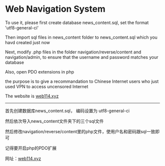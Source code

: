 Web Navigation System
====
To use it, please first create database news_content.sql, set the format 'utf8-general-ci'

Then import sql files in news_content folder to news_content.sql which you havd created just now

Next, modify .php files in the folder navigation/reverse/content and navigation/admin, to ensure that the username and password matches your database

Also, open PDO extensions in php

the purpose is to give a recommandation to Chinese Internet users who just used VPN to access uncensored Internet

The website is [web114.xyz](https://web114.xyz)

****

首先创建数据库news_content.sql， 编码设置为 utf8-general-ci

然后依次导入news_content文件夹下的三个sql文件

然后修改navigation/reverse/content里的php文件，使用户名和密码跟sql一致即可

记得要开启php的PDO扩展

网址：[web114.xyz](https://web114.xyz)
